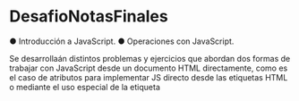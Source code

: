 # DesafioNotasFinales

● Introducción a JavaScript.
● Operaciones con JavaScript.

Se desarrollaán distintos problemas y
ejercicios que abordan dos formas de trabajar con JavaScript desde un documento HTML
directamente, como es el caso de atributos para implementar JS directo desde las etiquetas
HTML o mediante el uso especial de la etiqueta <script> para solamente escribir código
JS

De forma dinámica, el sitio solicitará al usuario ingresar su nombre, carrera, 3 ramos
con sus respectivas notas y la nota de aprobación requerida.
● El último de los ramos sólo permitirá ingresar 2 notas, estando la tercera pendiente.
● Los promedios serán calculados en base a las notas ingresadas y se mostrarán en la
quinta columna.
● El mensaje final (“para aprobar el ramo [ramo]...”), también será calculado por el
sistema en base a las dos notas ingresadas de ese ramo y la nota de aprobación
indicada.
● La ventana de diálogo, al solicitar las notas, indicará qué nota está ingresando y el
ramo al que corresponde.
● Cada ventana de diálogo debe mostrar una información por defecto.
● Para los estilos se utilizará Bootstrap.

Requerimientos
1. Estructura de carpetas: :
● /assets/img para las imágenes.
● /assets/js para los archivos javascript.
● /assets/css/style.css para los archivos CSS.
● /index.html.
2. Obtención de datos: Se obtendrán los siguientes datos del usuario
a. Nombre.
b. Apellido.
c. Carrera .
d. 3 ramos y sus respectivas notas.
e. Nota de aprobación.
f. Mostrar información por defecto.
3. Operaciones: Se debe realizar el cálculo de promedios y el cálculo de la mínima para
tener el promedio, de acuerdo a la nota de aprobación.
4. Bootstrap: Se debe utilizar adecuadamente el CDN para incluir Bootstrap al proyecto
y utilizar los estilos para construir el encabezado, tabla.
5. HTML: El código HTML será armado dinámicamente mediante JavaScript.
6. Comentarios: Se debe documentar el código, utilizando la sintaxis adecuada.
